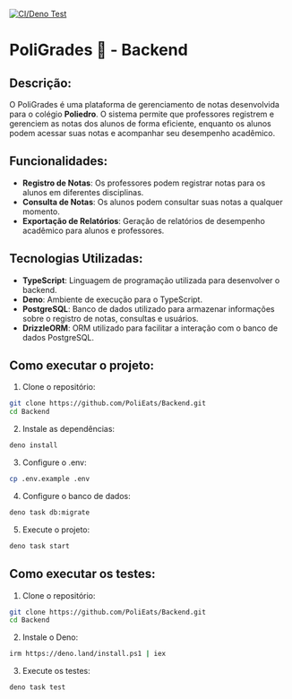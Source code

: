 [![CI/Deno Test](https://github.com/PoliGrades/Backend/actions/workflows/deno_test.yml/badge.svg)](https://github.com/PoliGrades/Backend/actions/workflows/deno_test.yml)

# PoliGrades 📓 - Backend

## Descrição:

O PoliGrades é uma plataforma de gerenciamento de notas desenvolvida para o
colégio **Poliedro**. O sistema permite que professores registrem e gerenciem as
notas dos alunos de forma eficiente, enquanto os alunos podem acessar suas notas
e acompanhar seu desempenho acadêmico.

## Funcionalidades:

- **Registro de Notas**: Os professores podem registrar notas para os alunos em
  diferentes disciplinas.
- **Consulta de Notas**: Os alunos podem consultar suas notas a qualquer
  momento.
- **Exportação de Relatórios**: Geração de relatórios de desempenho acadêmico
  para alunos e professores.

## Tecnologias Utilizadas:

- **TypeScript**: Linguagem de programação utilizada para desenvolver o backend.
- **Deno**: Ambiente de execução para o TypeScript.
- **PostgreSQL**: Banco de dados utilizado para armazenar informações sobre o
  registro de notas, consultas e usuários.
- **DrizzleORM**: ORM utilizado para facilitar a interação com o banco de dados
  PostgreSQL.

## Como executar o projeto:

1. Clone o repositório:

```bash
git clone https://github.com/PoliEats/Backend.git
cd Backend
```

2. Instale as dependências:

```bash
deno install
```

3. Configure o .env:

```bash
cp .env.example .env
```

4. Configure o banco de dados:

```bash
deno task db:migrate
```

5. Execute o projeto:

```bash
deno task start
```

## Como executar os testes:

1. Clone o repositório:

```bash
git clone https://github.com/PoliEats/Backend.git
cd Backend
```

2. Instale o Deno:

```bash
irm https://deno.land/install.ps1 | iex
```

3. Execute os testes:

```bash
deno task test
```
